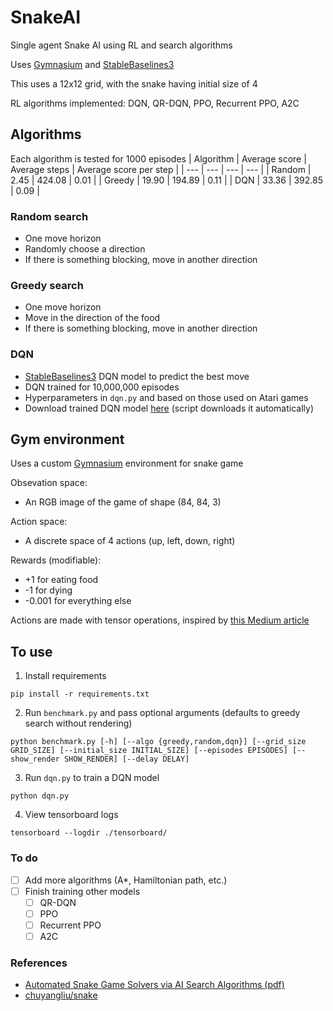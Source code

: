 # SnakeAI
Single agent Snake AI using RL and search algorithms

Uses [Gymnasium](https://gymnasium.farama.org/) and [StableBaselines3](https://stable-baselines3.readthedocs.io/en/master/)

This uses a 12x12 grid, with the snake having initial size of 4

RL algorithms implemented: DQN, QR-DQN, PPO, Recurrent PPO, A2C

## Algorithms
Each algorithm is tested for 1000 episodes
| Algorithm | Average score | Average steps | Average score per step |
| --- | --- | --- | --- |
| Random | 2.45 | 424.08 | 0.01 |
| Greedy | 19.90 | 194.89 | 0.11 |
| DQN | 33.36 | 392.85 | 0.09 |

### Random search
 - One move horizon
 - Randomly choose a direction
 - If there is something blocking, move in another direction

### Greedy search
 - One move horizon
 - Move in the direction of the food
 - If there is something blocking, move in another direction

### DQN
 - [StableBaselines3](https://stable-baselines3.readthedocs.io/en/master/) DQN model to predict the best move
 - DQN trained for 10,000,000 episodes
 - Hyperparameters in `dqn.py` and based on those used on Atari games
 - Download trained DQN model [here](https://www.dropbox.com/s/mt1y5xh6z4s6pn4/dqn_snake.zip?raw=1) (script downloads it automatically)

## Gym environment
Uses a custom [Gymnasium](https://gymnasium.farama.org/) environment for snake game

Obsevation space: 
 - An RGB image of the game of shape (84, 84, 3)

Action space: 
 - A discrete space of 4 actions (up, left, down, right)

Rewards (modifiable):
 - +1 for eating food
 - -1 for dying
 - -0.001 for everything else

Actions are made with tensor operations, inspired by [this Medium article](https://medium.com/@oknagg/learning-to-play-snake-at-1-million-fps-4aae8d36d2f1)

## To use
1. Install requirements
```
pip install -r requirements.txt
```
2. Run `benchmark.py` and pass optional arguments (defaults to greedy search without rendering)
```
python benchmark.py [-h] [--algo {greedy,random,dqn}] [--grid_size GRID_SIZE] [--initial_size INITIAL_SIZE] [--episodes EPISODES] [--show_render SHOW_RENDER] [--delay DELAY]
```
3. Run `dqn.py` to train a DQN model
```
python dqn.py
```
4. View tensorboard logs
```
tensorboard --logdir ./tensorboard/
```

### To do
 - [ ] Add more algorithms (A*, Hamiltonian path, etc.)
 - [ ] Finish training other models
    - [ ] QR-DQN
    - [ ] PPO
    - [ ] Recurrent PPO
    - [ ] A2C

### References
 - [Automated Snake Game Solvers via AI Search Algorithms (pdf)](https://bpb-us-e2.wpmucdn.com/sites.uci.edu/dist/5/1894/files/2016/12/AutomatedSnakeGameSolvers.pdf)
 - [chuyangliu/snake](https://github.com/chuyangliu/snake)
